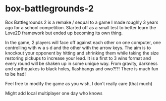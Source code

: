 # box-battlegrounds-2

Box Battlegrounds 2 is a remake / sequal to a game I made roughly 3 years ago for a school competition. Started off as a small test to better learn the Love2D framework but ended up becoming its own thing. 

In the game, 2 players will face off against each other on one computer, one controlling with w a s d and the other with the arrow keys. The aim is to knockout your opponent by hitting and shrinking them while taking the size restoring pickups to increase your lead. It is a first to 3 wins format and every round will be shaken up in some unique way. From gravity, darkness and earthquakes to black holes, flashbangs and owo?!?! There is much fun to be had!

Feel free to modify the game as you wish, I don't really care (that much)

Might add local multiplayer one day who knows
